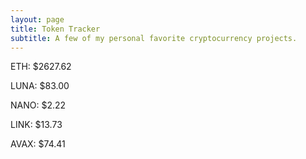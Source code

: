```yaml
---
layout: page
title: Token Tracker
subtitle: A few of my personal favorite cryptocurrency projects.
---
```


<!--BEGINCRYPTOINPUT-->
ETH: $2627.62

LUNA: $83.00

NANO: $2.22

LINK: $13.73

AVAX: $74.41

<!--ENDCRYPTOINPUT-->
